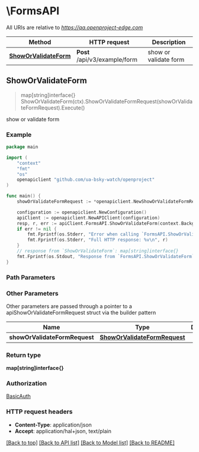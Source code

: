 # \FormsAPI

All URIs are relative to *https://qa.openproject-edge.com*

Method | HTTP request | Description
------------- | ------------- | -------------
[**ShowOrValidateForm**](FormsAPI.md#ShowOrValidateForm) | **Post** /api/v3/example/form | show or validate form



## ShowOrValidateForm

> map[string]interface{} ShowOrValidateForm(ctx).ShowOrValidateFormRequest(showOrValidateFormRequest).Execute()

show or validate form



### Example

```go
package main

import (
	"context"
	"fmt"
	"os"
	openapiclient "github.com/ua-bsky-watch/openproject"
)

func main() {
	showOrValidateFormRequest := *openapiclient.NewShowOrValidateFormRequest() // ShowOrValidateFormRequest |  (optional)

	configuration := openapiclient.NewConfiguration()
	apiClient := openapiclient.NewAPIClient(configuration)
	resp, r, err := apiClient.FormsAPI.ShowOrValidateForm(context.Background()).ShowOrValidateFormRequest(showOrValidateFormRequest).Execute()
	if err != nil {
		fmt.Fprintf(os.Stderr, "Error when calling `FormsAPI.ShowOrValidateForm``: %v\n", err)
		fmt.Fprintf(os.Stderr, "Full HTTP response: %v\n", r)
	}
	// response from `ShowOrValidateForm`: map[string]interface{}
	fmt.Fprintf(os.Stdout, "Response from `FormsAPI.ShowOrValidateForm`: %v\n", resp)
}
```

### Path Parameters



### Other Parameters

Other parameters are passed through a pointer to a apiShowOrValidateFormRequest struct via the builder pattern


Name | Type | Description  | Notes
------------- | ------------- | ------------- | -------------
 **showOrValidateFormRequest** | [**ShowOrValidateFormRequest**](ShowOrValidateFormRequest.md) |  | 

### Return type

**map[string]interface{}**

### Authorization

[BasicAuth](../README.md#BasicAuth)

### HTTP request headers

- **Content-Type**: application/json
- **Accept**: application/hal+json, text/plain

[[Back to top]](#) [[Back to API list]](../README.md#documentation-for-api-endpoints)
[[Back to Model list]](../README.md#documentation-for-models)
[[Back to README]](../README.md)

